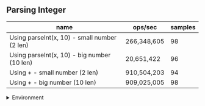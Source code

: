 ## Parsing Integer

|name|ops/sec|samples|
|-|-|-|
|Using parseInt(x, 10) - small number (2 len)|266,348,605|98|
|Using parseInt(x, 10) - big number (10 len)|20,651,422|96|
|Using + - small number (2 len)|910,504,203|94|
|Using + - big number (10 len)|909,025,005|98|


<details>
<summary>Environment</summary>

* __Machine:__ linux x64 | 4 vCPUs | 15.2GB Mem
* __Run:__ Fri May 03 2024 23:04:03 GMT+0000 (Coordinated Universal Time)
</details>

<!--
{"environment":{"platform":"linux","arch":"x64","cpus":4,"totalMemory":15.245216369628906},"benchmarks":[{"name":"Using parseInt(x, 10) - small number (2 len)","opsSec":266348604.56327185,"samples":6},{"name":"Using parseInt(x, 10) - big number (10 len)","opsSec":20651422.305236213,"samples":6},{"name":"Using + - small number (2 len)","opsSec":910504202.8332527,"samples":6},{"name":"Using + - big number (10 len)","opsSec":909025005.0117035,"samples":7}]}-->

